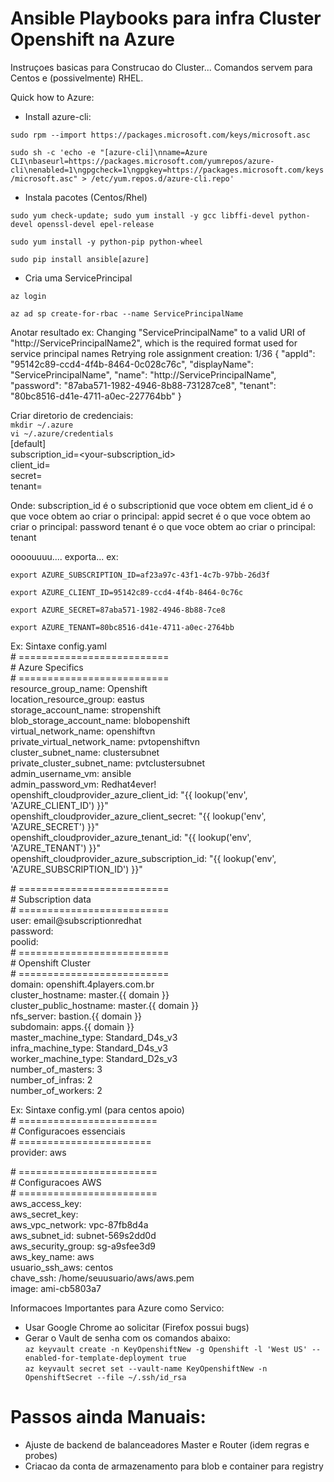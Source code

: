 # Ansible Playbooks para infra Cluster Openshift na Azure

Instruçoes basicas para Construcao do Cluster... Comandos servem para Centos e (possivelmente) RHEL.

Quick how to Azure:

- Install azure-cli:

`sudo rpm --import https://packages.microsoft.com/keys/microsoft.asc`

`sudo sh -c 'echo -e "[azure-cli]\nname=Azure CLI\nbaseurl=https://packages.microsoft.com/yumrepos/azure-cli\nenabled=1\ngpgcheck=1\ngpgkey=https://packages.microsoft.com/keys/microsoft.asc" > /etc/yum.repos.d/azure-cli.repo'`


- Instala pacotes (Centos/Rhel)

`sudo yum check-update; sudo yum install -y gcc libffi-devel python-devel openssl-devel epel-release`

`sudo yum install -y python-pip python-wheel`

`sudo pip install ansible[azure]`

- Cria uma ServicePrincipal

`az login`

`az ad sp create-for-rbac --name ServicePrincipalName`

Anotar resultado ex:
Changing "ServicePrincipalName" to a valid URI of "http://ServicePrincipalName2", which is the required format used for service principal names
Retrying role assignment creation: 1/36
{
  "appId": "95142c89-ccd4-4f4b-8464-0c028c76c",
  "displayName": "ServicePrincipalName",
  "name": "http://ServicePrincipalName",
  "password": "87aba571-1982-4946-8b88-731287ce8",
  "tenant": "80bc8516-d41e-4711-a0ec-227764bb"
}

Criar diretorio de credenciais:  
`mkdir ~/.azure`  
`vi ~/.azure/credentials`  
[default]  
subscription_id=<your-subscription_id>  
client_id=<security-principal-appid>  
secret=<security-principal-password>  
tenant=<security-principal-tenant>  

Onde: 
subscription_id é o subscriptionid que voce obtem em 
client_id é o que voce obtem ao criar o principal: appid
secret é o que voce obtem ao criar o principal: password
tenant é o que voce obtem ao criar o principal: tenant


oooouuuu.... exporta... ex:

`export AZURE_SUBSCRIPTION_ID=af23a97c-43f1-4c7b-97bb-26d3f`

`export AZURE_CLIENT_ID=95142c89-ccd4-4f4b-8464-0c76c`

`export AZURE_SECRET=87aba571-1982-4946-8b88-7ce8`

`export AZURE_TENANT=80bc8516-d41e-4711-a0ec-2764bb`


Ex: Sintaxe config.yaml  
\# ==========================  
\# Azure Specifics  
\# ==========================  
resource_group_name: Openshift  
location_resource_group: eastus  
storage_account_name: stropenshift  
blob_storage_account_name: blobopenshift  
virtual_network_name: openshiftvn  
private_virtual_network_name: pvtopenshiftvn  
cluster_subnet_name: clustersubnet  
private_cluster_subnet_name: pvtclustersubnet  
admin_username_vm: ansible  
admin_password_vm: Redhat4ever!  
openshift_cloudprovider_azure_client_id: "{{ lookup('env', 'AZURE_CLIENT_ID') }}"   
openshift_cloudprovider_azure_client_secret: "{{ lookup('env', 'AZURE_SECRET') }}"   
openshift_cloudprovider_azure_tenant_id: "{{ lookup('env', 'AZURE_TENANT') }}"  
openshift_cloudprovider_azure_subscription_id: "{{ lookup('env', 'AZURE_SUBSCRIPTION_ID') }}"  

\# ==========================  
\# Subscription data  
\# ==========================  
user: email@subscriptionredhat  
password:   
poolid:   
\# ==========================  
\# Openshift Cluster  
\# ==========================  
domain: openshift.4players.com.br  
cluster_hostname: master.{{ domain }}  
cluster_public_hostname: master.{{ domain }}  
nfs_server: bastion.{{ domain }}  
subdomain: apps.{{ domain }}  
master_machine_type: Standard_D4s_v3  
infra_machine_type: Standard_D4s_v3  
worker_machine_type: Standard_D2s_v3  
number_of_masters: 3  
number_of_infras: 2  
number_of_workers: 2  

Ex: Sintaxe config.yml (para centos apoio)  
\# ========================  
\# Configuracoes essenciais  
\# =======================  
provider: aws  

\# ========================  
\# Configuracoes AWS  
\# ========================  
aws_access_key: <aws access key>  
aws_secret_key: <aws secret key>  
aws_vpc_network: vpc-87fb8d4a  
aws_subnet_id: subnet-569s2dd0d  
aws_security_group: sg-a9sfee3d9  
aws_key_name: aws  
usuario_ssh_aws: centos  
chave_ssh: /home/seuusuario/aws/aws.pem  
image: ami-cb5803a7  

Informacoes Importantes para Azure como Servico:  
- Usar Google Chrome ao solicitar (Firefox possui bugs)
- Gerar o Vault de senha com os comandos abaixo:  
`az keyvault create -n KeyOpenshiftNew -g Openshift -l 'West US' --enabled-for-template-deployment true`  
`az keyvault secret set --vault-name KeyOpenshiftNew -n OpenshiftSecret --file ~/.ssh/id_rsa`  


# Passos ainda Manuais:  
- Ajuste de backend de balanceadores Master e Router (idem regras e probes)
- Criacao da conta de armazenamento para blob e container para registry
